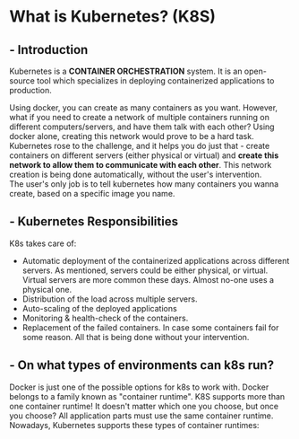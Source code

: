 # What is Kubernetes? (K8S)

## - Introduction

Kubernetes is a **CONTAINER ORCHESTRATION** system. It is an open-source tool which specializes in deploying containerized applications to production.

Using docker, you can create as many containers as you want. However, what if you need to create a network of multiple containers running on different computers/servers, and have them talk with each other? Using docker alone, creating this network would prove to be a hard task. Kubernetes rose to the challenge, and it helps you do just that - create containers on different servers (either physical or virtual) and **create this network to allow them to communicate with each other**. This network creation is being done automatically, without the user's intervention.  
The user's only job is to tell kubernetes how many containers you wanna create, based on a specific image you name.

## - Kubernetes Responsibilities

K8s takes care of:

- Automatic deployment of the containerized applications across different servers. As mentioned, servers could be either physical, or virtual. Virtual servers are more common these days. Almost no-one uses a physical one.
- Distribution of the load across multiple servers.
- Auto-scaling of the deployed applications
- Monitoring & health-check of the containers.
- Replacement of the failed containers. In case some containers fail for some reason. All that is being done without your intervention.

## - On what types of environments can k8s run?

Docker is just one of the possible options for k8s to work with.
Docker belongs to a family known as "container runtime". K8S supports more than one container runtime! It doesn't matter which one you choose, but once you choose?
All application parts must use the same container runtime.
Nowadays, Kubernetes supports these types of container runtimes:
